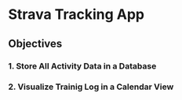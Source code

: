 # Strava Tracking App

## Objectives

### 1. Store All Activity Data in a Database

### 2. Visualize Trainig Log in a Calendar View
